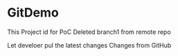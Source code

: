 # GitDemo
This Project id for PoC
Deleted branch1 from remote repo

Let develoer pul the latest changes
Changes from GitHub
